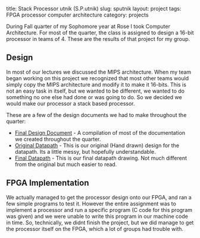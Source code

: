 title: Stack Processor utnik (S.P.utnik)
slug: sputnik
layout: project
tags: FPGA processor computer architecture
category: projects


During Fall quarter of my Sophomore year at Rose I took Computer Architecture.
For most of the quarter, the class is assigned to design a 16-bit processor in
teams of 4. These are the results of that project for my group.

<!--more-->

## Design

In most of our lectures we discussed the MIPS architecture. When my team began
working on this project we recognized that most other teams would simply copy
the MIPS architecture and modify it to make it 16-bits. This is not an easy task
in itself, but we wanted to be different, we wanted to do something no one else
had done or was going to do. So we decided we would make our processor a stack
based processor.

These are a few of the design documents we had to make throughout the quarter:

  * [Final Design Document]({static}./media/sputnik.pdf) \- A compilation of most of the documentation we
    created throughout the quarter.
  * [Original Datapath]({static}./images/sputnik_datapath.png) \- This is our original (Hand drawn) design for the
    datapath. Its a little messy, but hopefully understandable.
  * [Final Datapath]({static}./images/datapath.pdf) \- This is our final datapath drawing. Not much
    different from the original but much easier to read.

## FPGA Implementation

We actually managed to get the processor design onto our FPGA, and ran a few
simple programs to test it. However the entire assignment was to implement a
processor and run a specific program (C code for this program was given) and we
were unable to write this program in our machine code in time. So, technically,
we didnt finish the project, but we did manage to get the processor itself on
the FPGA, which a lot of groups had trouble with.
